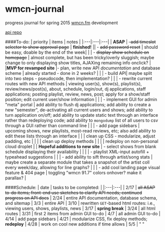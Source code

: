 # wmcn-journal

progress journal for spring 2015 [wmcn.fm](http://www.wmcn.fm) development

[api repo](https://github.com/wmcn-fm/wmcn-api)

####To-do:
| priority | items | notes |
|:---|:---|:---|
| **ASAP** | ~~-add timeslot selector to show approval page~~ | **finished!**
|| - ~~add password reset~~ | should be easy, doable by the end of the week|
| | - ~~display show schedule on homepage~~ | almost complete, but has been tricky/overly sluggish; maybe change to only displaying show titles, AJAXing remaining info onclick? |
|**MVP for revamped site** |- plan, write new API *documentation* and database scheme | already started - done in 2 weeks? | 
| | - build API| maybe split into two steps - pseudocode, then implementation? |
| | - rewrite current routes with new API methods | viewing user(s), show(s), playlist(s), review/news/post(s), about, schedule, login/out, dj applications, staff applications; posting playlist, review, news, post; apply for a show/staff position; edit current user/show information |
| | - implement GUI for admin "meta" portal | add ability to flush dj applications; add ability to create a new "semester", de-activating all current users and shows; add ability to turn application on/off; add ability to update static text through an interface rather than redeploying code; add ability to `mongodump` list of all users to csv through a GUI rather than command line |
| | - add page sidebars | upcoming shows, new playlists, most-read reviews, etc; also add ability to edit these lists through an interface |
| | clean up CSS - modularize, adjust padding, etc | |
| | clean up deploy methods | |
| | redeploy on non-personal cloud droplet |
| **Hopeful additions to new site** | - select shows from blank schedule displaying their availability | |
| | - playlist XML-input autofill + typeahead suggestions |
| | - add ability to sift through artist/song stats | maybe create a separate module that takes a snapshot of the artist coll every week/day, allowing for line graphs? |
| | - add cool landing page visual feature & 404 page | toggling "wmcn 91.7" colors onhover? make it parallax? |

####Schedule:
| date | tasks to be completed: |
|:---|:---|
| 2/17 | ~~all ASAP to-do items; front-end use sketches to clarify API needs; continued progress on API docs~~
| 2/24 | entire API documentation, database schema, and sitemap
| 3/3 | entire API
| 3/10 | rewritten `GET`-based html routes: i.e., viewing users, shows, playlists, news
| 3/17 | **spring break**
| 3/24 | all html routes
| 3/31 | first 2 items from admin GUI to-do
| 4/7 | all admin GUI to-do
| 4/14 | add page sidebars
| 4/21 | modularize CSS, fix deploy methods; **redeploy**
| 4/28 | work on cool new additions if time allows
| 5/5 | " " 
